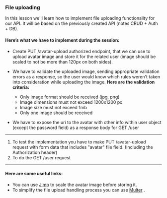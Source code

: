 ### File uploading

In this lesson we'll learn how to implement file uploading functionality for our API.
It will be based on the previously created API (notes CRUD + Auth + DB).

#### Here’s what we have to implement during the session:
 - Create PUT /avatar-upload authorized endpoint, that we can use to upload avatar image and store it for the related user (image should be scaled to not be more than 120px on both sides).

 - We have to validate the uploaded image, sending appropriate validation errors as a response, so the user would know which rules weren't taken into consideration while uploading the image. **Here are the validation criteria:**
    - Only image format should be received (jpg, png)
    - Image dimensions must not exceed 1200x1200 px
    - Image size must not exceed 1mb
    - Only one image should be received
 
 - We have to expose the uri to the avatar with other info within user object (except the password field) as a response body for GET /user

---
1) To test the implementation you have to make PUT /avatar-upload request with form data that includes "avatar" file field. (Including the Authorization header)
2) To do the GET /user request
---

#### Here are some useful links:
- You can use [Jimp](https://www.npmjs.com/package/jimp) to scale the avatar image before storing it.
- To simplify the file upload handling process you can use [Multer](https://www.npmjs.com/package/multer) .
